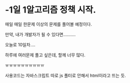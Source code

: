 # -1일 1알고리즘 정책 시작. 


매일 매일 한문제 이상의 문제를 풀어볼 예정이다.

만약, 내가 개발자가 될 수 있다면..........

오늘로 10일차....

하루에 여러문제 풀고 싶은데, 할께 너무 많다.

ㅠㅠㅠㅠㅠㅠㅠㅠㅠㅠ

사용코드는 자바스크립트 따로 js 폴터로 안해서 html이라고 뜨는 듯.
